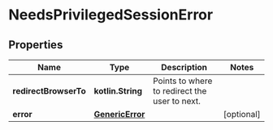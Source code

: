 
# NeedsPrivilegedSessionError

## Properties
| Name | Type | Description | Notes |
| ------------ | ------------- | ------------- | ------------- |
| **redirectBrowserTo** | **kotlin.String** | Points to where to redirect the user to next. |  |
| **error** | [**GenericError**](GenericError.md) |  |  [optional] |



